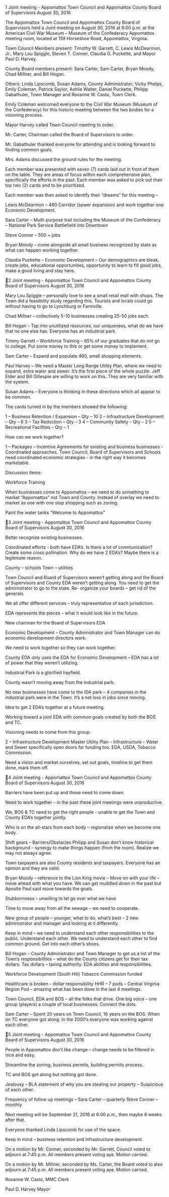 1  Joint meeting - Appomattox Town Council and
Appomattox County Board of Supervisors
August 30, 2016

The Appomattox Town Council and Appomattox County Board of Supervisors held a Joint
meeting on August 30, 2016 at 6:00 p.m. at the American Civil War Museum – Museum of the
Confederacy Appomattox meeting room, located at 159 Horseshoe Road, Appomattox, Virginia.

Town Council Members present:  Timothy W. Garrett, C. Lewis McDearmon, Jr., Mary Lou
Spiggle, Steven T. Conner, Claudia G. Puckette, and Mayor Paul D. Harvey.

County Board members present:  Sara Carter, Sam Carter, Bryan Moody, Chad Millner, and Bill
Hogan.

Others:  Linda Lipscomb, Susan Adams, County Administrator; Vicky Phelps, Emily Coleman,
Patrick Saylor, Ashlie Walter, Daniel Puckette, Philipp Gabathuler, Town Manager and Roxanne
W. Casto, Town Clerk.

Emily Coleman welcomed everyone to the Civil War Museum (Museum of the Confederacy) for
this historic meeting between the two bodies for a visioning process.

Mayor Harvey called Town Council meeting to order.

Mr. Carter, Chairman called the Board of Supervisors to order.

Mr. Gabathuler thanked everyone for attending and is looking forward to finding common goals.

Mrs. Adams discussed the ground rules for the meeting.

Each member was presented with seven (7) cards laid out in front of them on the table.  They are
areas of focus within each comprehensive plan, specifically the efforts in the past.  Each member
was asked to pick out their top two (2) cards and to be prioritized.

Each member was then asked to identify their “dreams” for this meeting –

Lewis McDearmon – 460 Corridor (sewer expansion) and work together one Economic
Development.

Sara Carter – Multi-purpose trail including the Museum of the Confederacy – National Park
Service Battlefield into Downtown

Steve Conner – 500 + jobs

Bryan Moody – come alongside all small business recognized by state as what can happen
working together.

Claudia Puckette – Economic Development – Our demographics are bleak, create jobs,
educational opportunities, opportunity to learn to fill good jobs, make a good living and stay
here.

2  Joint meeting - Appomattox Town Council and
Appomattox County Board of Supervisors
August 30, 2016

Mary Lou Spiggle – personally love to see a small retail mall with shops.  The Town did a
feasibility study regarding this.  Tourists and locals could go without having to go to Lynchburg
or Farmville.

Chad Millner – collectively 5-10 businesses creating 25-50 jobs each.

Bill Hogan – Tap into unutilized resources, our uniqueness, what do we have that no one else
has.  Everyone has an industrial park.

Timmy Garrett – Workforce Training – 65% of our graduates that do not go to college.  Put
some money to this or get some money to implement.

Sam Carter – Expand and populate 460, small shopping elements.

Paul Harvey – We need a Master Long Range Utility Plan, where we need to expand, extra water
and sewer.  It’s the first piece of the whole puzzle.  Jeff Elder and Bill Gillespie are willing to
work on this.  They are very familiar with the system.

Susan Adams – Everyone is thinking in these directions which all appear to be common.

The cards turned in by the members showed the following:

1 – Business Retention / Expansion – Qty – 10
2 – Infrastructure Development – Qty – 6
3 – Tax Reduction – Qty – 3
4 – Community Safety – Qty – 2
5 – Recreational Facilities – Qty – 1

How can we work together?

1 – Packages – Incentive Agreements for existing and business businesses - Coordinated
approaches.  Town Council, Board of Supervisors and Schools need coordinated economic
strategies - in the right way it becomes marketable.

Discussion items:

Workforce Training

When businesses come to Appomattox – we need to do something to market “Appomattox” not
Town and County.  Instead of overlay we need to market as one with one stop shopping such as
zoning.

Paint the water tanks “Welcome to Appomattox”

3  Joint meeting - Appomattox Town Council and
Appomattox County Board of Supervisors
August 30, 2016

Better recognize existing businesses.

Coordinated efforts - both have EDA’s.  Is there a lot of communication?  Create some cross
pollination.  Why do we have 2 EDA’s?  Maybe there is a legitimate reason.

County – schools
Town – utilities

Town Council and Board of Supervisors weren’t getting along and the Board of Supervisors and
County EDA weren’t getting along.  You need to get the administrator to go to the state.  Re-
organize your boards – get rid of the generals.

We all offer different services – truly representative of each jurisdiction.

EDA represents the pieces – what it would look like in the future.

New chairman for the Board of Supervisors EDA

Economic Development – County Administrator and Town Manager can do economic
development directors work.

We need to work together so they can work together.

County EDA only uses the EDA for Economic Development – EDA has a lot of power that they
weren’t utilizing.

Industrial Park is a glorified hayfield.

County wasn’t moving away from the industrial park.

No new businesses have come to the IDA park – 4 companies in the industrial park were in the
Town.  It’s a net loss in jobs since moving.

Idea to get 2 EDA’s together at a future meeting.

Working toward a joint EDA with common goals created by both the BOS and TC.

Visioning needs to come from this group.

2 – Infrastructure Development
Master Utility Plan – Infrastructure – Water and Sewer specifically open doors for funding too.
EDA, USDA, Tobacco Commission.

Need a vision and market ourselves, set out goals, timeline to get them done, mark them off.

4  Joint meeting - Appomattox Town Council and
Appomattox County Board of Supervisors
August 30, 2016

Barriers have been put up and those need to come down.

Need to work together – in the past these joint meetings were unproductive.

We, BOS & TC need to get the right people - unable to get the Town and County EDA’s
together jointly.

Who is on the all-stars from each body – regionalize when we become one body.

Shift gears –
Barriers/Obstacles
Philipp and Susan don’t know historical background – synergy to make things happen (from the
room).  Realize we may not always agree.

Town taxpayers are also County residents and taxpayers.  Everyone has an opinion and they are
valid.

Bryan Moody – reference to the Lion King movie –
Move on with your life – move ahead with what you have.  We can get muddled down in the
past but Apostle Paul said move towards the goals.

 Stubbornness – unwilling to let go over what we have.

Time to move away from all the sewage – we need to cooperate.

New group of people – younger, what to do, what’s best – 2 new administrator and manager and
looking at it differently.

Keep in mind – we need to understand each other responsibilities to the public.  Understand each
other.  We need to understand each other to find common ground.  Get into each other’s shoes.

Bill Hogan – County Administrator and Town Manager to get us a list of the Town’s
responsibilities – what do the County citizens get for their tax dollars.  Tax dollars – taxing
authority.  EDA abilities and responsibilities.

Workforce Development (South Hill) Tobacco Commission funded

Healthcare is broken – dollar responsibility HHR – 7 pods – Central Virginia Region Pod –
amazing what has been done in the last 4 meetings.

Town Council, EDA and BOS – all the folks that drive.  One big voice – one group (players) a
couple of local businesses.  Connect the dots.

Sam Carter – Spent 20 years on Town Council, 16 years on the BOS.  When on TC everyone got
along.  In the 2000’s everyone was working against each other.

5  Joint meeting - Appomattox Town Council and
Appomattox County Board of Supervisors
August 30, 2016

People in Appomattox don’t like change – change needs to be filtered in nice and easy.

Streamline the zoning, business permits, building permits process.

TC and BOS got along but nothing got done.

Jealousy – BLA statement of why you are stealing our property – Suspicious of each other.

Frequency of follow up meetings –
Sara Carter – quarterly
Steve Conner – monthly

Next meeting will be September 21, 2016 at 6:00 p.m., then maybe 6 weeks after that.

Everyone thanked Linda Lipscomb for use of the space.

Keep in mind – business retention and infrastructure development.

On a motion by Mr. Conner, seconded by Mr. Garrett, Council voted to adjourn at 7:45 p.m.  All
members present voting aye.  Motion carried.

On a motion by Mr. Millner, seconded by Ms. Carter, the Board voted to also adjourn at 7:45
p.m.  All members present voting aye.  Motion carried.

Roxanne W. Casto, MMC
Clerk

Paul D. Harvey
Mayor

